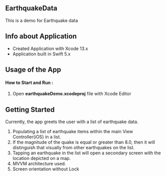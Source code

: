 ## EarthquakeData

This is a demo for Earthquake data

## Info about Application 

- Created Application with Xcode 13.x
- Application  built in Swift 5.x

## Usage of the App

#### How to Start and Run :

1. Open **earthquakeDemo.xcodeproj** file with Xcode Editor

## Getting Started

Currently, the app greets the user with a list of earthquake data.
1. Populating a list of earthquake items within the main View Controller(iOS) in a list.
2. If the magnitude of the quake is equal or greater than 8.0, then it will distinguish that visually from other earthquakes on the list.
3. Tapping an earthquake in the list will open a secondary screen with the location depicted on a map.
4. MVVM architecture used.
5. Screen orientation without Lock
